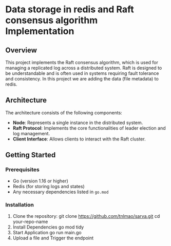 # Data storage in redis and Raft consensus algorithm Implementation

## Overview

This project implements the Raft consensus algorithm, which is used for managing a replicated log across a distributed system. Raft is designed to be understandable and is often used in systems requiring fault tolerance and consistency. In this project we are adding the data (file metadata) to redis. 


## Architecture

The architecture consists of the following components:

- **Node**: Represents a single instance in the distributed system.
- **Raft Protocol**: Implements the core functionalities of leader election and log management.
- **Client Interface**: Allows clients to interact with the Raft cluster.

## Getting Started

### Prerequisites

- Go (version 1.16 or higher)
- Redis (for storing logs and states)
- Any necessary dependencies listed in `go.mod`

### Installation

1. Clone the repository:
   git clone https://github.com/tnlmao/sarva.git
   cd your-repo-name
2. Install Dependencies
    go mod tidy
3. Start Application
    go run main.go
4. Upload a file and Trigger the endpoint